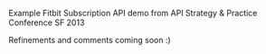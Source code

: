 Example Fitbit Subscription API demo from API Strategy & Practice Conference SF 2013

Refinements and comments coming soon :)